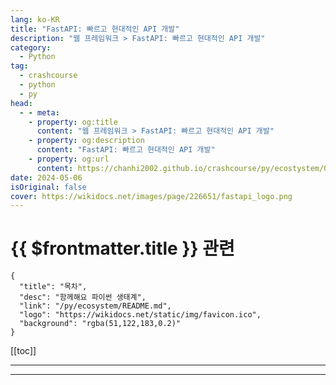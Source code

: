 ```yaml
---
lang: ko-KR
title: "FastAPI: 빠르고 현대적인 API 개발"
description: "웹 프레임워크 > FastAPI: 빠르고 현대적인 API 개발"
category:
  - Python
tag: 
  - crashcourse
  - python
  - py
head:
  - - meta:
    - property: og:title
      content: "웹 프레임워크 > FastAPI: 빠르고 현대적인 API 개발"
    - property: og:description
      content: "FastAPI: 빠르고 현대적인 API 개발"
    - property: og:url
      content: https://chanhi2002.github.io/crashcourse/py/ecostystem/06/web-framework/fast-api.html
date: 2024-05-06
isOriginal: false
cover: https://wikidocs.net/images/page/226651/fastapi_logo.png
---
```


# {{ $frontmatter.title }} 관련

```component VPCard
{
  "title": "목차",
  "desc": "함께해요 파이썬 생태계",
  "link": "/py/ecosystem/README.md",
  "logo": "https://wikidocs.net/static/img/favicon.ico",
  "background": "rgba(51,122,183,0.2)"
}
```

[[toc]]

---

<SiteInfo
  name="FastAPI: 빠르고 현대적인 API 개발 | WikiDocs"
  desc="함께해요 파이썬 생태계"
  url="https://wikidocs.net/226651"
  logo="https://wikidocs.net/static/img/favicon.ico"
  preview="https://wikidocs.net/images/page/226651/fastapi_logo.png"/>

<!-- TODO: 작성 -->

---

<TagLinks />